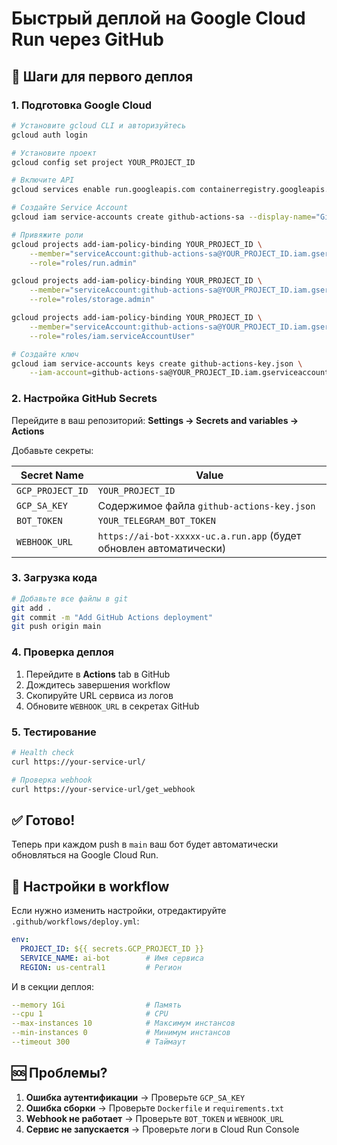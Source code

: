# Быстрый деплой на Google Cloud Run через GitHub

## 🚀 Шаги для первого деплоя

### 1. Подготовка Google Cloud

```bash
# Установите gcloud CLI и авторизуйтесь
gcloud auth login

# Установите проект
gcloud config set project YOUR_PROJECT_ID

# Включите API
gcloud services enable run.googleapis.com containerregistry.googleapis.com cloudbuild.googleapis.com

# Создайте Service Account
gcloud iam service-accounts create github-actions-sa --display-name="GitHub Actions"

# Привяжите роли
gcloud projects add-iam-policy-binding YOUR_PROJECT_ID \
    --member="serviceAccount:github-actions-sa@YOUR_PROJECT_ID.iam.gserviceaccount.com" \
    --role="roles/run.admin"

gcloud projects add-iam-policy-binding YOUR_PROJECT_ID \
    --member="serviceAccount:github-actions-sa@YOUR_PROJECT_ID.iam.gserviceaccount.com" \
    --role="roles/storage.admin"

gcloud projects add-iam-policy-binding YOUR_PROJECT_ID \
    --member="serviceAccount:github-actions-sa@YOUR_PROJECT_ID.iam.gserviceaccount.com" \
    --role="roles/iam.serviceAccountUser"

# Создайте ключ
gcloud iam service-accounts keys create github-actions-key.json \
    --iam-account=github-actions-sa@YOUR_PROJECT_ID.iam.gserviceaccount.com
```

### 2. Настройка GitHub Secrets

Перейдите в ваш репозиторий: **Settings → Secrets and variables → Actions**

Добавьте секреты:

| Secret Name | Value |
|-------------|-------|
| `GCP_PROJECT_ID` | `YOUR_PROJECT_ID` |
| `GCP_SA_KEY` | Содержимое файла `github-actions-key.json` |
| `BOT_TOKEN` | `YOUR_TELEGRAM_BOT_TOKEN` |
| `WEBHOOK_URL` | `https://ai-bot-xxxxx-uc.a.run.app` (будет обновлен автоматически) |

### 3. Загрузка кода

```bash
# Добавьте все файлы в git
git add .
git commit -m "Add GitHub Actions deployment"
git push origin main
```

### 4. Проверка деплоя

1. Перейдите в **Actions** tab в GitHub
2. Дождитесь завершения workflow
3. Скопируйте URL сервиса из логов
4. Обновите `WEBHOOK_URL` в секретах GitHub

### 5. Тестирование

```bash
# Health check
curl https://your-service-url/

# Проверка webhook
curl https://your-service-url/get_webhook
```

## ✅ Готово!

Теперь при каждом push в `main` ваш бот будет автоматически обновляться на Google Cloud Run.

## 🔧 Настройки в workflow

Если нужно изменить настройки, отредактируйте `.github/workflows/deploy.yml`:

```yaml
env:
  PROJECT_ID: ${{ secrets.GCP_PROJECT_ID }}
  SERVICE_NAME: ai-bot        # Имя сервиса
  REGION: us-central1         # Регион
```

И в секции деплоя:

```yaml
--memory 1Gi                  # Память
--cpu 1                       # CPU
--max-instances 10            # Максимум инстансов
--min-instances 0             # Минимум инстансов
--timeout 300                 # Таймаут
```

## 🆘 Проблемы?

1. **Ошибка аутентификации** → Проверьте `GCP_SA_KEY`
2. **Ошибка сборки** → Проверьте `Dockerfile` и `requirements.txt`
3. **Webhook не работает** → Проверьте `BOT_TOKEN` и `WEBHOOK_URL`
4. **Сервис не запускается** → Проверьте логи в Cloud Run Console